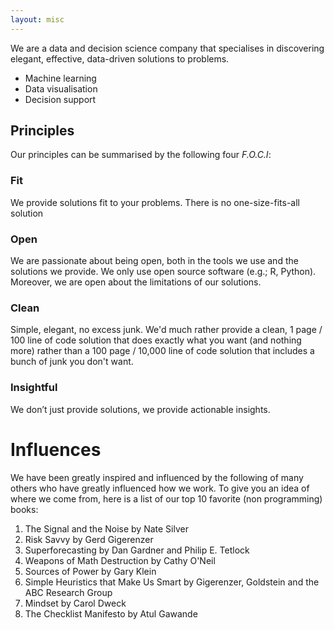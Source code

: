 ```yaml
---
layout: misc
---
```


We are a data and decision science company that specialises in discovering elegant, effective, data-driven solutions to problems.

- Machine learning
- Data visualisation
- Decision support

## Principles


Our principles can be summarised by the following four *F.O.C.I*:

### Fit

We provide solutions fit to your problems. There is no one-size-fits-all solution

### Open

We are passionate about being open, both in the tools we use and the solutions we provide. We only use open source software (e.g.; R, Python). Moreover, we are open about the limitations of our solutions.

### Clean

Simple, elegant, no excess junk. We'd much rather provide a clean, 1 page / 100 line of code solution that does exactly what you want (and nothing more) rather than a 100 page / 10,000 line of code solution that includes a bunch of junk you don't want.

### Insightful

We don’t just provide solutions, we provide actionable insights.

# Influences

We have been greatly inspired and influenced by the following of many others who have greatly influenced how we work. To give you an idea of where we come from, here is a list of our top 10 favorite (non programming) books:

1. The Signal and the Noise by Nate Silver
2. Risk Savvy by Gerd Gigerenzer
3. Superforecasting by Dan Gardner and Philip E. Tetlock
4. Weapons of Math Destruction by Cathy O'Neil
5. Sources of Power by Gary Klein
6. Simple Heuristics that Make Us Smart by Gigerenzer, Goldstein and the ABC Research Group
7. Mindset by Carol Dweck
8. The Checklist Manifesto by Atul Gawande
